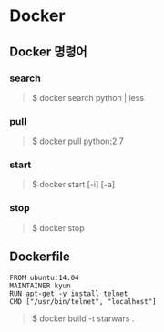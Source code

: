 Docker
======

Docker 명령어 
------------

### search

>$ docker search python | less

### pull

>$ docker pull python:2.7


### start

>$ docker start [-i] [-a] <contailner>

### stop

>$ docker stop <contailner>

Dockerfile
----------

```
FROM ubuntu:14.04
MAINTAINER kyun
RUN apt-get -y install telnet
CMD ["/usr/bin/telnet", "localhost"]
```

>$ docker build -t starwars .
